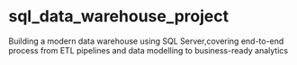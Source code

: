 # sql_data_warehouse_project
Building a modern data warehouse using SQL Server,covering end-to-end process from ETL pipelines and data modelling to business-ready analytics
